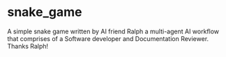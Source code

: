 # snake_game
A simple snake game written by AI friend Ralph a multi-agent AI workflow that comprises of a Software developer and Documentation Reviewer. Thanks Ralph! 
